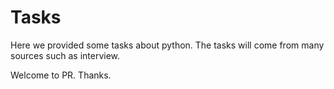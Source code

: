 # Tasks

Here we provided some tasks about python. 
The tasks will come from many sources such as interview.

Welcome to PR. 
Thanks.